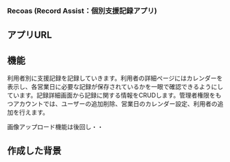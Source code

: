 ### Recoas (Record Assist：個別支援記録アプリ)


## アプリURL

## 機能
利用者別に支援記録を記録していきます。利用者の詳細ページにはカレンダーを表示し、各営業日に必要な記録が保存されているかを一眼で確認できるようにしています。記録詳細画面から記録に関する情報をCRUDします。管理者権限をもつアカウントでは、ユーザーの追加削除、営業日のカレンダー設定、利用者の追加を行えます。

画像アップロード機能は後回し・・

## 作成した背景

